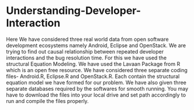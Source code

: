 # Understanding-Developer-Interaction
Here We have considered three real world data from open software development ecosystems namely Android, Eclipse and OpenStack. We are trying to find out causal relationship
between repeated developer interactions and the bug resolution time. For this we have used the structural Equation Modeling. We have used the Lavaan Package from R which is an open free resource. We have considered three separate coding files- Android.R, Eclipse.R and OpenStack.R. Each contain the structural equation model we have formed for our problem. We have also given three separate databases required by the softwares for smooth running. You may have to download the files into your local drive and set path accordingly to run and compile the files properly.
